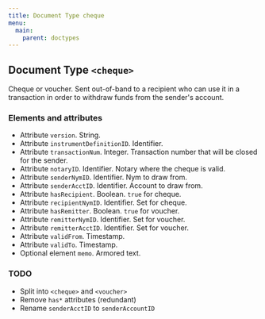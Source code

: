 ```yaml
---
title: Document Type cheque
menu:
  main:
    parent: doctypes
---
```


## Document Type `<cheque>`

Cheque or voucher. Sent out-of-band to a recipient who can use it in a
transaction in order to withdraw funds from the sender's account.

### Elements and attributes

* Attribute `version`. String.
* Attribute `instrumentDefinitionID`. Identifier.
* Attribute `transactionNum`. Integer. Transaction number that will be closed
    for the sender.
* Attribute `notaryID`. Identifier. Notary where the cheque is valid.
* Attribute `senderNymID`. Identifier. Nym to draw from.
* Attribute `senderAcctID`. Identifier. Account to draw from.
* Attribute `hasRecipient`. Boolean. `true` for cheque.
* Attribute `recipientNymID`. Identifier. Set for cheque.
* Attribute `hasRemitter`. Boolean. `true` for voucher.
* Attribute `remitterNymID`. Identifier. Set for voucher.
* Attribute `remitterAcctID`. Identifier. Set for voucher.
* Attribute `validFrom`. Timestamp.
* Attribute `validTo`. Timestamp.
* Optional element `memo`. Armored text.

### TODO

* Split into `<cheque>` and `<voucher>`
* Remove `has*` attributes (redundant)
* Rename `senderAcctID` to `senderAccountID`

